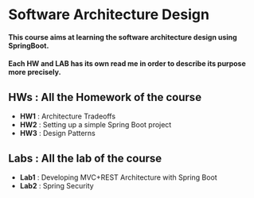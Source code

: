 # Software Architecture Design

#### This course aims at learning the software architecture design using SpringBoot.
#### Each HW and LAB has its own read me in order to describe its purpose more precisely. 

## HWs : All the Homework of the course
  
  - **HW1** : Architecture Tradeoffs
  - **HW2** : Setting up a simple Spring Boot project
  - **HW3** : Design Patterns


## Labs :  All the lab of the course

  - **Lab1** : Developing MVC+REST Architecture with Spring Boot
  - **Lab2** : Spring Security
